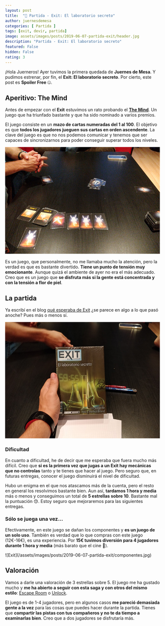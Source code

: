 ```yaml
---
layout: post
title:  "🎲 Partida - Exit: El laboratorio secreto"
author: juernesdemesa
categories: [ Partida ]
tags: [exit, devir, partida]
image: assets/images/posts/2019-06-07-partida-exit/header.jpg
description: "Partida - Exit: El laboratorio secreto"
featured: False
hidden: False
rating: 3
---
```


¡Hola Juerneros! Ayer tuvimos la primera quedada de **Juernes de Mesa**. Y pudimos estrenar, por fin, el **Exit: El laboratorio secreto**. Por cierto, este post es **Spoiler Free** 🤐.

## Aperitivo: The Mind

Antes de empezar con el **Exit** estuvimos un rato probando el [**The Mind**](https://boardgamegeek.com/boardgame/244992/mind). Un juego que ha triunfado bastante y que ha sido nominado a varios premios. 

El juego consiste en un **mazo de cartas numeradas del 1 al 100**. El objetivo es que **todos los jugadores jueguen sus cartas en orden ascendente**. La clave del juego es que no nos podemos comunicar y tenemos que ser capaces de sincronizarnos para poder conseguir superar todos los niveles. 

![The mind](/assets/images/posts/2019-06-07-partida-exit/the-mind.jpg)

Es un juego, que personalmente, no me llamaba mucho la atención, pero la verdad es que es bastante divertido. **Tiene un punto de tensión muy emocionante**. Aunque quizá el ambiente de ayer no era el más adecuado. Creo que es un juego que **se disfruta más si la gente está concentrada y con la tensión a flor de piel**.

## La partida

Ya escribí en el blog [qué esperaba de Exit](/conociendo-exit) ¿se parece en algo a lo que pasó anoche? Pues más o menos sí. 

![Exit](/assets/images/posts/2019-06-07-partida-exit/exit.jpg)

### Dificultad

En cuanto a dificultad, he de decir que me esperaba que fuera mucho más difícil. Creo que **si es la primera vez que jugas a un Exit hay mecánicas que no controlas** tanto y te tienes que hacer al juego. Pero seguro que, en futuras entregas, conocer el juego disminuirá el nivel de dificultad.

Hubo un enigma en el que nos atascamos más de la cuenta, pero el resto en general los resolvimos bastante bien. Aun así, **tardamos 1 hora y media** más o menos y conseguimos un total de **5 estrellas sobre 10**. Bastante mal la puntuación 😓. Estoy seguro que mejoraremos para las siguientes entregas.

### Sólo se juega una vez...

Efectivamente, en este juego se dañan los componentes y **es un juego de un solo uso**. También es verdad que lo que compras con este juego (12€-16€), es una experiencia. Por **15€ tuvimos diversión para 4 jugadores durante 1 hora y media** (más barato que el cine 🍿).

<span class="spoiler">
![Exit](/assets/images/posts/2019-06-07-partida-exit/componentes.jpg)
</span>

## Valoración

Vamos a darle una valoración de 3 estrellas sobre 5. El juego me ha gustado mucho y **me ha abierto a seguir con esta saga y con otros del mismo estilo**: [Escape Room](https://boardgamegeek.com/boardgame/260000/escape-room-game-escape-rooms-ii) o [Unlock](https://boardgamegeek.com/boardgame/213460/unlock-escape-adventurese).

El juego es de 1-4 jugadores, pero en algunos casos **me pareció demasiada gente a la vez** para las cosas que puedes hacer durante la partida. Tienes que **compartir las pistas con tus compañeros y no te da tiempo a examinarlas bien**. Creo que a dos jugadores se disfrutaría más.


